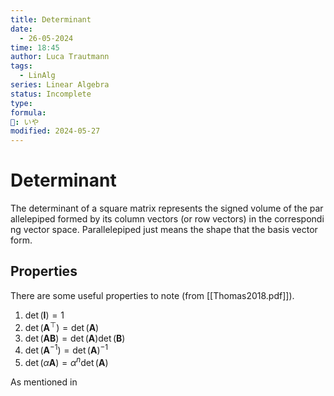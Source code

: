```yaml
---
title: Determinant
date:
  - 26-05-2024
time: 18:45
author: Luca Trautmann
tags:
  - LinAlg
series: Linear Algebra
status: Incomplete
type: 
formula: 
🍙: いや
modified: 2024-05-27
---
```

# Determinant
The determinant of a square matrix represents the signed volume of the parallelepiped formed by its column vectors (or row vectors) in the corresponding vector space. Parallelepiped just means the shape that the basis vector form.

## Properties
There are some useful properties to note (from [[Thomas2018.pdf]]).
1. $\operatorname{det}(\mathbf{I})=1$
2. $\operatorname{det}\left(\mathbf{A}^{\top}\right)=\operatorname{det}(\mathbf{A})$
3. $\operatorname{det}(\mathbf{A B})=\operatorname{det}(\mathbf{A}) \operatorname{det}(\mathbf{B})$
4. $\operatorname{det}\left(\mathbf{A}^{-1}\right)=\operatorname{det}(\mathbf{A})^{-1}$
5. $\operatorname{det}(\alpha \mathbf{A})=\alpha^n \operatorname{det}(\mathbf{A})$

As mentioned in 